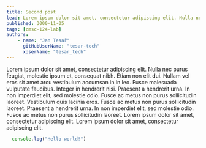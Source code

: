 ```yaml
---
title: Second post
lead: Lorem ipsum dolor sit amet, consectetur adipiscing elit. Nulla nec purus feugiat, molestie ipsum et, consequat nibh. Etiam non elit dui.
published: 3000-11-05
tags: [cmsc-124-lab]
authors:
    - name: "Jan Tesař"
      gitHubUserName: "tesar-tech"
      xUserName: "tesar_tech"
---
```


Lorem ipsum dolor sit amet, consectetur adipiscing elit. Nulla nec purus feugiat, molestie ipsum et, consequat nibh.
Etiam non elit dui. Nullam vel eros sit amet arcu vestibulum accumsan in in leo. Fusce malesuada vulputate faucibus.
Integer in hendrerit nisi. Praesent a hendrerit urna. In non imperdiet elit, sed molestie odio. Fusce ac metus non purus
sollicitudin laoreet.
Vestibulum quis lacinia eros. Fusce ac metus non purus sollicitudin laoreet. Praesent a hendrerit urna. In non imperdiet
elit, sed molestie odio. Fusce ac metus non purus sollicitudin laoreet. Lorem ipsum dolor sit amet, consectetur
adipiscing elit. Lorem ipsum dolor sit amet, consectetur adipiscing elit.

```javascript
  console.log("Hello world!")
```



